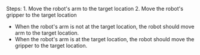 

Steps:  1. Move the robot's arm to the target location  2. Move the robot's gripper to the target location
- When the robot's arm is not at the target location, the robot should move arm to the target location.
- When the robot's arm is at the target location, the robot should move the gripper to the target location.